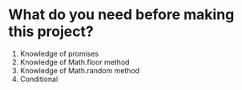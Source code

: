 # What do you need before making this project?

1. Knowledge of promises
2. Knowledge of Math.floor method
3. Knowledge of Math.random method
4. Conditional
